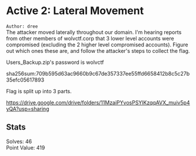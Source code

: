 # Active 2: Lateral Movement

`Author: dree`  
The attacker moved laterally throughout our domain. I'm hearing reports from other members of wolvctf.corp that 3 lower level accounts were compromised (excluding the 2 higher level compromised accounts). Figure out which ones these are, and follow the attacker's steps to collect the flag.  

Users_Backup.zip's password is wolvctf  

sha256sum:709b595d63ac9660b9c67de357337ee55ffd6658412b8c5c27b35efc05617893  

Flag is split up into 3 parts.  

https://drive.google.com/drive/folders/11MzaiPYvosPSYlKzqqAVX_muiv5p4yQA?usp=sharing  

## Stats

Solves: 46  
Point Value: 419  
